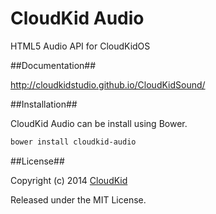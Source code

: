 CloudKid Audio
=============

HTML5 Audio API for CloudKidOS

##Documentation##

http://cloudkidstudio.github.io/CloudKidSound/

##Installation##

CloudKid Audio can be install using Bower.

```bash
bower install cloudkid-audio
```

##License##

Copyright (c) 2014 [CloudKid](http://github.com/cloudkidstudio)

Released under the MIT License.
